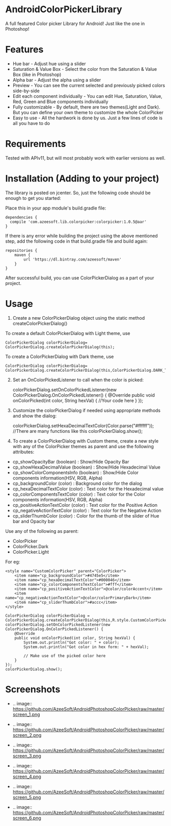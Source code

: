 
# AndroidColorPickerLibrary

A full featured Color picker Library for Android! Just like the one in Photoshop!

# Features

* Hue bar - Adjust hue using a slider
* Saturation & Value Box - Select the color from the Saturation & Value Box (like in Photoshop)
* Alpha bar - Adjust the alpha using a slider
* Preview - You can see the current selected and previously picked colors side-by-side
* Edit each component individually - You can edit Hue, Saturation, Value, Red, Green and Blue components individually
* Fully customizable - By default, there are two themes(Light and Dark). But you can define your own theme to customize the whole ColorPicker
* Easy to use - All the hardwork is done by us. Just a few lines of code is all you have to do

# Requirements

Tested with APIv11, but will most probably work with earlier versions as well.

# Installation (Adding to your project)

The library is posted on jcenter. So, just the following code should be enough to get you started:

Place this in your app module's build.gradle file:

    dependencies {
      compile 'com.azeesoft.lib.colorpicker:colorpicker:1.0.5@aar'
    }

If there is any error while building the project using the above mentioned step, add the following code in that build.gradle file and build again:

    repositories {
        maven {
            url 'https://dl.bintray.com/azeesoft/maven'
        }
    }

After successful build, you can use ColorPickerDialog as a part of your project.

# Usage

1. Create a new ColorPickerDialog object using the static method createColorPickerDialog()

  To create a default ColorPickerDialog with Light theme, use

    ColorPickerDialog colorPickerDialog= ColorPickerDialog.createColorPickerDialog(this);

  To create a ColorPickerDialog with Dark theme, use

    ColorPickerDialog colorPickerDialog= ColorPickerDialog.createColorPickerDialog(this,ColorPickerDialog.DARK_THEME);

2. Set an OnColorPickedListener to call when the color is picked:

    colorPickerDialog.setOnColorPickedListener(new ColorPickerDialog.OnColorPickedListener() {
        @Override
        public void onColorPicked(int color, String hexVal) {
            //Your code here
        }
    });
  
3. Customize the colorPickerDialog if needed using appropriate methods and show the dialog:

    colorPickerDialog.setHexaDecimalTextColor(Color.parse("#ffffff")); //There are many functions like this
    colorPickerDialog.show();
  
4. To create a ColorPickerDialog with Custom theme, create a new style with any of the ColorPicker themes as parent and use the following attributes:
  
 * cp_showOpacityBar (boolean) : Show/Hide Opacity Bar
 * cp_showHexaDecimalValue (boolean) : Show/Hide Hexadecimal Value
 * cp_showColorComponentsInfo (boolean) : Show/Hide Color components information(HSV, RGB, Alpha)
 * cp_backgroundColor (color) : Background color for the dialog
 * cp_hexaDecimalTextColor (color) : Text color for the Hexadecimal value
 * cp_colorComponentsTextColor (color) : Text color for the Color components information(HSV, RGB, Alpha) 
 * cp_positiveActionTextColor (color) : Text color for the Positive Action
 * cp_negativeActionTextColor (color) : Text color for the Negative Action
 * cp_sliderThumbColor (color) : Color for the thumb of the slider of Hue bar and Opacity bar

  Use any of the following as parent:
  
  * ColorPicker
  * ColorPicker.Dark
  * ColorPicker.Light

For eg:

    <style name="CustomColorPicker" parent="ColorPicker">
        <item name="cp_backgroundColor">#4745e5</item>
        <item name="cp_hexaDecimalTextColor">#000046</item>
        <item name="cp_colorComponentsTextColor">#fff</item>
        <item name="cp_positiveActionTextColor">@color/colorAccent</item>
        <item name="cp_negativeActionTextColor">@color/colorPrimaryDark</item>
        <item name="cp_sliderThumbColor">#accc</item>
    </style>
  
    ColorPickerDialog colorPickerDialog = ColorPickerDialog.createColorPickerDialog(this,R.style.CustomColorPicker);
    colorPickerDialog.setOnColorPickedListener(new ColorPickerDialog.OnColorPickedListener() {
        @Override
        public void onColorPicked(int color, String hexVal) {
            System.out.println("Got color: " + color);
            System.out.println("Got color in hex form: " + hexVal);
            
            // Make use of the picked color here
        }
    });
    colorPickerDialog.show();
 
# Screenshots
  
* .. image:: https://github.com/AzeeSoft/AndroidPhotoshopColorPicker/raw/master/screen_1.png

* .. image:: https://github.com/AzeeSoft/AndroidPhotoshopColorPicker/raw/master/screen_2.png

* .. image:: https://github.com/AzeeSoft/AndroidPhotoshopColorPicker/raw/master/screen_3.png

* .. image:: https://github.com/AzeeSoft/AndroidPhotoshopColorPicker/raw/master/screen_4.png

* .. image:: https://github.com/AzeeSoft/AndroidPhotoshopColorPicker/raw/master/screen_5.png

* .. image:: https://github.com/AzeeSoft/AndroidPhotoshopColorPicker/raw/master/screen_6.png
 
  

